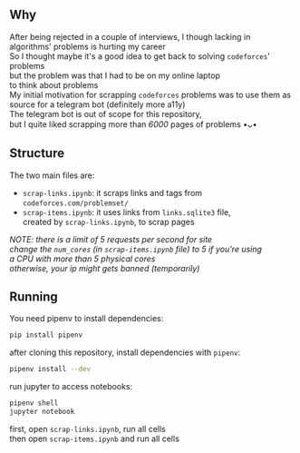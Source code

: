 ## Why
After being rejected in a couple of interviews, I though lacking in  
algorithms' problems is hurting my career  
So I thought maybe it's a good idea to get back to solving `codeforces`' problems  
but the problem was that I had to be on my online laptop  
to think about problems  
My initial motivation for scrapping `codeforces` problems was to use them as  
source for a telegram bot (definitely more a11y)  
The telegram bot is out of scope for this repository,  
but I quite liked scrapping more than *6000* pages of problems •ᴗ•

## Structure
The two main files are:  
+ `scrap-links.ipynb`: it scraps links and tags from `codeforces.com/problemset/`
+ `scrap-items.ipynb`: it uses links from `links.sqlite3` file,       
  created by `scrap-links.ipynb`, to scrap pages

*NOTE: there is a limit of 5 requests per second for site*  
*change the `num_cores` (in `scrap-items.ipynb` file) to 5 if you're using*  
*a CPU with more than 5 physical cores*  
*otherwise, your ip might gets banned (temporarily)*


## Running
You need pipenv to install dependencies:
```bash
pip install pipenv
```

after cloning this repository, install dependencies with `pipenv`:
```bash
pipenv install --dev
```
run jupyter to access notebooks:
```bash
pipenv shell
jupyter notebook
```

first, open `scrap-links.ipynb`, run all cells  
then open `scrap-items.ipynb` and run all cells  
